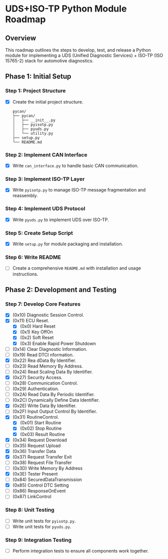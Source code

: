 # UDS+ISO-TP Python Module Roadmap

## Overview
This roadmap outlines the steps to develop, test, and release a Python module for implementing a UDS (Unified Diagnostic Services) + ISO-TP (ISO 15765-2) stack for automotive diagnostics.

## Phase 1: Initial Setup

### Step 1: Project Structure
- [x] Create the initial project structure.
    ```
    pycan/
    ├── pycan/
    │   ├── __init__.py
    │   ├── pyisotp.py
    │   ├── pyuds.py
    │   └── utility.py
    ├── setup.py
    └── README.md
    ```

### Step 2: Implement CAN Interface
- [x] Write `can_interface.py` to handle basic CAN communication.

### Step 3: Implement ISO-TP Layer
- [x] Write `pyisotp.py` to manage ISO-TP message fragmentation and reassembly.

### Step 4: Implement UDS Protocol
- [x] Write `pyuds.py` to implement UDS over ISO-TP.

### Step 5: Create Setup Script
- [x] Write `setup.py` for module packaging and installation.

### Step 6: Write README
- [ ] Create a comprehensive `README.md` with installation and usage instructions.

## Phase 2: Development and Testing

### Step 7: Develop Core Features
- [x] (0x10) Diagnostic Session Control.
- [x] (0x11) ECU Reset.
    - [x] (0x0) Hard Reset
    - [x] (0x1) Key OffOn
    - [x] (0x2) Soft Reset
    - [x] (0x3) Enable Rapid Power Shutdown
- [ ] (0x14) Clear Diagnostic Information.
- [ ] (0x19) Read DTCI nformation.
- [x] (0x22) Rea dData By Identifier.
- [ ] (0x23) Read Memory By Address.
- [ ] (0x24) Read Scaling Data By Identifier.
- [x] (0x27) Security Access.
- [ ] (0x28) Communication Control.
- [ ] (0x29) Authentication.
- [ ] (0x2A) Read Data By Periodic Identifier.
- [ ] (0x2C) Dynamically Define Data Identifier.
- [x] (0x2E) Write Data By Identifier.
- [ ] (0x2F) Input Output Control By Identifier.
- [x] (0x31) RoutineControl.
    - [x]  (0x01) Start Routine
    - [x]  (0x02) Stop Routine
    - [x]  (0x03) Result Routine
- [x]  (0x34) Request Download
- [ ]  (0x35) Request Upload
- [x]  (0x36) Transfer Data
- [x]  (0x37) Request Transfer Exit
- [ ]  (0x38) Request File Transfer
- [ ]  (0x3D) Write Memory By Address
- [x]  (0x3E) Tester Present
- [ ]  (0x84) SecuredDataTransmission
- [x]  (0x85) Control DTC Setting
- [ ]  (0x86) ResponseOnEvent
- [ ]  (0x87) LinkControl

### Step 8: Unit Testing
- [ ] Write unit tests for `pyisotp.py`.
- [ ] Write unit tests for `pyuds.py`.

### Step 9: Integration Testing
- [ ] Perform integration tests to ensure all components work together.

